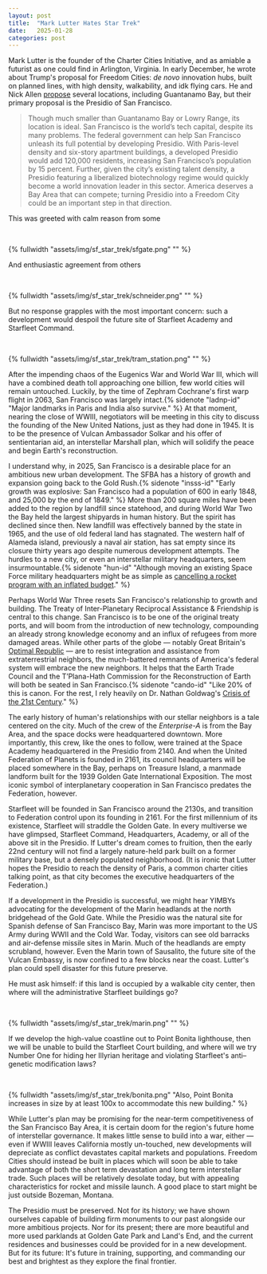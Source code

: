 ```yaml
---
layout: post
title:  "Mark Lutter Hates Star Trek"
date:   2025-01-28
categories: post
---
```




Mark Lutter is the founder of the Charter Cities Initiative, and as amiable a futurist as one could find in Arlington, Virginia. In early December, he wrote about Trump's proposal for Freedom Cities: *de novo* innovation hubs, built on planned lines, with high density, walkability, and idk flying cars. He and Nick Allen [propose](https://www.city-journal.org/article/building-freedom-cities) several locations, including Guantanamo Bay, but their primary proposal is the Presidio of San Francisco. 

> Though much smaller than Guantanamo Bay or Lowry Range, its location is ideal. San Francisco is the world’s tech capital, despite its many problems. The federal government can help San Francisco unleash its full potential by developing Presidio. With Paris-level density and six-story apartment buildings, a developed Presidio would add 120,000 residents, increasing San Francisco’s population by 15 percent. Further, given the city’s existing talent density, a Presidio featuring a liberalized biotechnology regime would quickly become a world innovation leader in this sector. America deserves a Bay Area that can compete; turning Presidio into a Freedom City could be an important step in that direction.

This was greeted with calm reason from some

<br>

{% fullwidth "assets/img/sf_star_trek/sfgate.png" "" %}

And enthusiastic agreement from others

<br>

{% fullwidth "assets/img/sf_star_trek/schneider.png" "" %}

But no response grapples with the most important concern: such a development would despoil the future site of Starfleet Academy and Starfleet Command. 

<br>

{% fullwidth "assets/img/sf_star_trek/tram_station.png" "" %}

After the impending chaos of the Eugenics War and World War III, which will have a combined death toll approaching one billion, few world cities will remain untouched. Luckily, by the time of Zephram Cochrane's first warp flight in 2063, San Francisco was largely intact.{% sidenote "ladnp-id" "Major landmarks in Paris and India also survive." %} At that moment, nearing the close of WWIII, negotiators will be meeting in this city to discuss the founding of the New United Nations, just as they had done in 1945. It is to be the presence of Vulcan Ambassador Solkar and his offer of sentientarian aid, an interstellar Marshall plan, which will solidify the peace and begin Earth's reconstruction. 

I understand why, in 2025, San Francisco is a desirable place for an ambitious new urban development. The SFBA has a history of growth and expansion going back to the Gold Rush.{% sidenote "insss-id" "Early growth was explosive: San Francisco had a population of 600 in early 1848, and 25,000 by the end of 1849." %} More than 200 square miles have been added to the region by landfill since statehood, and during World War Two the Bay held the largest shipyards in human history. But the spirit has declined since then. New landfill was effectively banned by the state in 1965, and the use of old federal land has stagnated. The western half of Alameda island, previously a naval air station, has sat empty since its closure thirty years ago despite numerous development attempts. The hurdles to a new city, or even an interstellar military headquarters, seem insurmountable.{% sidenote "hun-id" "Although moving an existing Space Force military headquarters might be as simple as [cancelling a rocket program with an inflated budget](https://arstechnica.com/space/2024/12/how-did-the-ceo-of-an-online-payments-firm-become-the-nominee-to-lead-nasa/)." %} 

Perhaps World War Three resets San Francisco's relationship to growth and building. The Treaty of Inter-Planetary Reciprocal Assistance & Friendship is central to this change. San Francisco is to be one of the original treaty ports, and will boom from the introduction of new technology, compounding an already strong knowledge economy and an influx of refugees from more damaged areas. While other parts of the globe — notably Great Britain's [Optimal Republic](https://stexpanded.fandom.com/wiki/Optimal_Republic_of_Great_Britain) — are to resist integration and assistance from extraterrestrial neighbors, the much-battered remnants of America's federal system will embrace the new neighbors. It helps that the Earth Trade Council and the T’Plana-Hath Commission for the Reconstruction of Earth will both be seated in San Francisco.{% sidenote "cando-id" "Like 20% of this is canon. For the rest, I rely heavily on Dr. Nathan Goldwag's [Crisis of the 21st Century](https://tranquility.press/wp-content/uploads/2024/05/reconstructing-the-crisis-of-the-21st-century.pdf)." %}

The early history of human's relationships with our stellar neighbors is a tale centered on the city. Much of the crew of the *Enterprise-A* is from the Bay Area, and the space docks were headquartered downtown. More importantly, this crew, like the ones to follow, were trained at the Space Academy headquartered in the Presidio from 2140. And when the United Federation of Planets is founded in 2161, its council headquarters will be placed somewhere in the Bay, perhaps on Treasure Island, a manmade landform built for the 1939 Golden Gate International Exposition. The most iconic symbol of interplanetary cooperation in San Francisco predates the Federation, however. 

Starfleet will be founded in San Francisco around the 2130s, and transition to Federation control upon its founding in 2161. For the first millennium of its existence, Starfleet will straddle the Golden Gate. In every multiverse we have glimpsed, Starfleet Command, Headquarters, Academy, or all of the above sit in the Presidio. If Lutter's dream comes to fruition, then the early 22nd century will not find a largely nature-held park built on a former military base, but a densely populated neighborhood. (It is ironic that Lutter hopes the Presidio to reach the density of Paris, a common charter cities talking point, as that city becomes the executive headquarters of the Federation.) 

If a development in the Presidio is successful, we might hear YIMBYs advocating for the development of the Marin headlands at the north bridgehead of the Gold Gate. While the Presidio was the natural site for Spanish defense of San Francisco Bay, Marin was more important to the US Army during WWII and the Cold War. Today, visitors can see old barracks and air-defense missile sites in Marin. Much of the headlands are empty scrubland, however. Even the Marin town of Sausalito, the future site of the Vulcan Embassy, is now confined to a few blocks near the coast. Lutter's plan could spell disaster for this future preserve. 

He must ask himself: if this land is occupied by a walkable city center, then where will the administrative Starfleet buildings go? 

<br>

{% fullwidth "assets/img/sf_star_trek/marin.png" "" %}

If we develop the high-value coastline out to Point Bonita lighthouse, then we will be unable to build the Starfleet Court building, and where will we try Number One for hiding her Illyrian heritage and violating Starfleet's anti–genetic modification laws? 

<br>

{% fullwidth "assets/img/sf_star_trek/bonita.png" "Also, Point Bonita increases in size by at least 100x to accommodate this new building." %}

While Lutter's plan may be promising for the near-term competitiveness of the San Francisco Bay Area, it is certain doom for the region's future home of interstellar governance. It makes little sense to build into a war, either — even if WWIII leaves California mostly un-touched, new developments will depreciate as conflict devastates capital markets and populations. Freedom Cities should instead be built in places which will soon be able to take advantage of both the short term devastation and long term interstellar trade. Such places will be relatively desolate today, but with appealing characteristics for rocket and missile launch. A good place to start might be just outside Bozeman, Montana. 

The Presidio must be preserved. Not for its history; we have shown ourselves capable of building firm monuments to our past alongside our more ambitious projects. Nor for its present; there are more beautiful and more used parklands at Golden Gate Park and Land's End, and the current residences and businesses could be provided for in a new development. But for its future: It's future in training, supporting, and commanding our best and brightest as they explore the final frontier. 